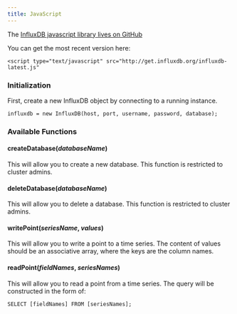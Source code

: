 ```yaml
---
title: JavaScript
---
```


The [InfluxDB javascript library lives on GitHub](https://github.com/influxdb/influxdb-js)

You can get the most recent version here:

    <script type="text/javascript" src="http://get.influxdb.org/influxdb-latest.js"

### Initialization

First, create a new InfluxDB object by connecting to a running instance.

    influxdb = new InfluxDB(host, port, username, password, database);

### Available Functions

#### createDatabase(_databaseName_)

This will allow you to create a new database. This function is restricted to cluster admins.

#### deleteDatabase(_databaseName_)

This will allow you to delete a database. This function is restricted to cluster admins.

#### writePoint(_seriesName_, _values_)

This will allow you to write a point to a time series. The content of values should be an associative array,
where the keys are the column names.

#### readPoint(_fieldNames_, _seriesNames_)

This will allow you to read a point from a time series. The query will be constructed in the form of:

    SELECT [fieldNames] FROM [seriesNames];

